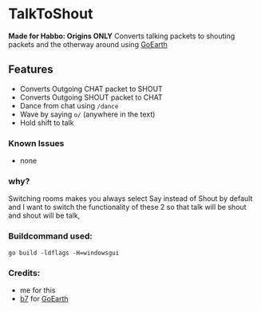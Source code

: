 # TalkToShout
**Made for Habbo: Origins ONLY**
Converts talking packets to shouting packets and the otherway around using [GoEarth](https://github.com/xabbo/goearth)

## Features
- Converts Outgoing CHAT packet to SHOUT
- Converts Outgoing SHOUT packet to CHAT
- Dance from chat using `/dance`
- Wave by saying `o/` (anywhere in the text)
- Hold shift to talk

### Known Issues
- none

### why?
Switching rooms makes you always select Say instead of Shout by default and I want to switch the functionality of these 2 so that talk will be shout and shout will be talk, 

### Buildcommand used:
`go build -ldflags -H=windowsgui`

### Credits:
- me for this
- [b7](https://github.com/b7c) for [GoEarth](https://github.com/xabbo/goearth)
